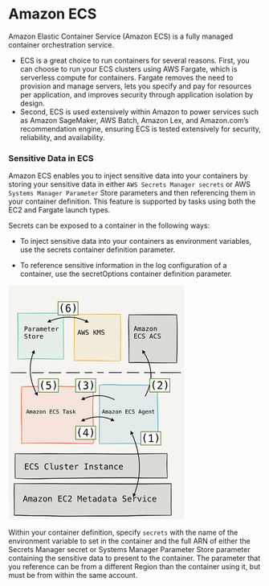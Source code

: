# Amazon ECS
Amazon Elastic Container Service (Amazon ECS) is a fully managed container orchestration service.

- ECS is a great choice to run containers for several reasons. First, you can choose to run your ECS clusters using AWS Fargate, which is serverless compute for containers. Fargate removes the need to provision and manage servers, lets you specify and pay for resources per application, and improves security through application isolation by design.
- Second, ECS is used extensively within Amazon to power services such as Amazon SageMaker, AWS Batch, Amazon Lex, and Amazon.com’s recommendation engine, ensuring ECS is tested extensively for security, reliability, and availability.

### Sensitive Data in ECS

Amazon ECS enables you to inject sensitive data into your containers by storing your sensitive data in either `AWS Secrets Manager secrets` or AWS `Systems Manager Parameter` Store parameters and then referencing them in your container definition. This feature is supported by tasks using both the EC2 and Fargate launch types.

Secrets can be exposed to a container in the following ways:

- To inject sensitive data into your containers as environment variables, use the secrets container definition parameter.

- To reference sensitive information in the log configuration of a container, use the secretOptions container definition parameter.


![alt](../images/ecs-secrets.png)

Within your container definition, specify `secrets` with the name of the environment variable to set in the container and the full ARN of either the Secrets Manager secret or Systems Manager Parameter Store parameter containing the sensitive data to present to the container. The parameter that you reference can be from a different Region than the container using it, but must be from within the same account.
